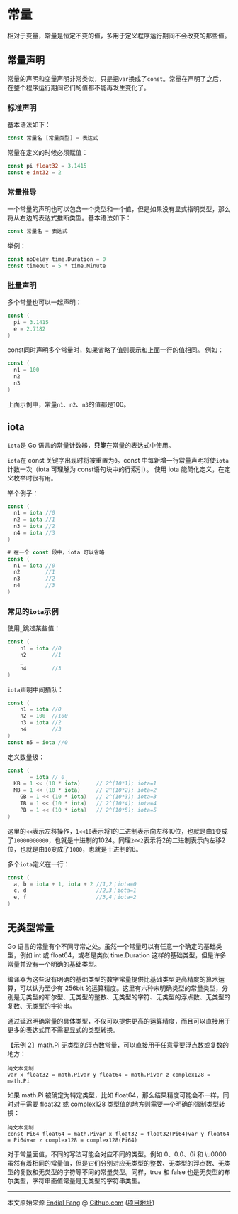 # 常量

相对于变量，常量是恒定不变的值，多用于定义程序运行期间不会改变的那些值。 



## 常量声明

常量的声明和变量声明非常类似，只是把`var`换成了`const`。常量在声明了之后，在整个程序运行期间它们的值都不能再发生变化了。



### 标准声明

基本语法如下：

```go
const 常量名 [常量类型] = 表达式
```

常量在定义的时候必须赋值：

```go
const pi float32 = 3.1415
const e int32 = 2
```



### 常量推导

一个常量的声明也可以包含一个类型和一个值，但是如果没有显式指明类型，那么将从右边的表达式推断类型。基本语法如下：

```go
const 常量名 = 表达式
```

举例：

```go
const noDelay time.Duration = 0
const timeout = 5 * time.Minute
```



### 批量声明

多个常量也可以一起声明：

```go
const (
  pi = 3.1415
  e = 2.7182
)
```

const同时声明多个常量时，如果省略了值则表示和上面一行的值相同。 例如：

```go
const (
  n1 = 100
  n2
  n3
)
```

上面示例中，常量`n1`、`n2`、`n3`的值都是100。



## iota

`iota`是 Go 语言的常量计数器，**只能**在常量的表达式中使用。

`iota`在 const 关键字出现时将被重置为`0`。const 中每新增一行常量声明将使`iota`计数一次（iota 可理解为 const语句块中的行索引）。 使用 iota 能简化定义，在定义枚举时很有用。

举个例子：

```go
const (
  n1 = iota //0
  n2 = iota //1
  n3 = iota //2
  n4 = iota //3
)

# 在一个 const 段中，iota 可以省略
const (
  n1 = iota //0
  n2        //1
  n3        //2
  n4        //3
)
```



### 常见的`iota`示例

使用`_`跳过某些值：

```go
const (
	n1 = iota //0
	n2        //1
	_
	n4        //3
)
```

`iota`声明中间插队：

```go
const (
	n1 = iota //0
	n2 = 100  //100
	n3 = iota //2
	n4        //3
)
const n5 = iota //0
```

定义数量级：

```go
const (
	_  = iota // 0
  KB = 1 << (10 * iota)  	// 2^(10*1); iota=1
  MB = 1 << (10 * iota) 	// 2^(10*2); iota=2
	GB = 1 << (10 * iota) 	// 2^(10*3); iota=3
	TB = 1 << (10 * iota) 	// 2^(10*4); iota=4
	PB = 1 << (10 * iota) 	// 2^(10*5); iota=5
)
```

这里的`<<`表示左移操作，`1<<10`表示将1的二进制表示向左移10位，也就是由`1`变成了`10000000000`，也就是十进制的1024。同理`2<<2`表示将2的二进制表示向左移2位，也就是由`10`变成了`1000`，也就是十进制的8。



多个`iota`定义在一行：

```go
const (
  a, b = iota + 1, iota + 2 //1,2；iota=0
  c, d                      //2,3；iota=1
  e, f                      //3,4；iota=2
)
```



## 无类型常量

Go 语言的常量有个不同寻常之处。虽然一个常量可以有任意一个确定的基础类型，例如 int 或 float64，或者是类似 time.Duration 这样的基础类型，但是许多常量并没有一个明确的基础类型。

编译器为这些没有明确的基础类型的数字常量提供比基础类型更高精度的算术运算，可以认为至少有 256bit 的运算精度。这里有六种未明确类型的常量类型，分别是无类型的布尔型、无类型的整数、无类型的字符、无类型的浮点数、无类型的复数、无类型的字符串。

通过延迟明确常量的具体类型，不仅可以提供更高的运算精度，而且可以直接用于更多的表达式而不需要显式的类型转换。

【示例 2】math.Pi 无类型的浮点数常量，可以直接用于任意需要浮点数或复数的地方：

```
纯文本复制
var x float32 = math.Pivar y float64 = math.Pivar z complex128 = math.Pi
```

如果 math.Pi 被确定为特定类型，比如 float64，那么结果精度可能会不一样，同时对于需要 float32 或 complex128 类型值的地方则需要一个明确的强制类型转换：

```
纯文本复制
const Pi64 float64 = math.Pivar x float32 = float32(Pi64)var y float64 = Pi64var z complex128 = complex128(Pi64)
```

对于常量面值，不同的写法可能会对应不同的类型。例如 0、0.0、0i 和 \u0000 虽然有着相同的常量值，但是它们分别对应无类型的整数、无类型的浮点数、无类型的复数和无类型的字符等不同的常量类型。同样，true 和 false 也是无类型的布尔类型，字符串面值常量是无类型的字符串类型。




----

本文原始来源 [Endial Fang](https://github.com/endial) @ [Github.com](https://github.com) ([项目地址](https://github.com/endial/study-golang.git))

